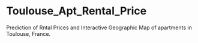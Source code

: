 # Toulouse_Apt_Rental_Price
Prediction of Rntal Prices and Interactive Geographic Map of apartments in Toulouse, France.

